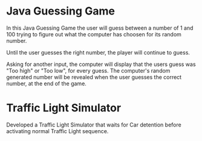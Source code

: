 # Java Guessing Game

In this Java Guessing Game the user will guess between a number of 1 and 100 trying to figure out what the computer has choosen
for its random number. 

Until the user guesses the right number, the player will continue to guess. 

Asking for another input, the computer will display that the users guess was "Too high" or "Too low", for every guess. The computer's random generated number will be revealed when the user guesses the correct number, at the end of the game.

# Traffic Light Simulator

 Developed a Traffic Light Simulator that waits for Car detention before activating normal Traffic Light sequence.

